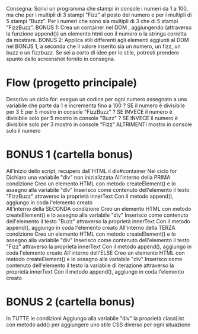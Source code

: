 Consegna:
Scrivi un programma che stampi in console i numeri da 1 a 100, ma che per i multipli di 3 stampi “Fizz” al posto del numero e per i multipli di 5 stampi “Buzz”. Per i numeri che sono sia multipli di 3 che di 5 stampi “FizzBuzz”.
BONUS 1: Crea un container nel DOM , aggiungendo (attraverso la funzione append()) un elemento html con il numero o la stringa corretta da mostrare.
BONUS 2: Applica stili differenti agli elementi aggiunti al DOM nel BONUS 1, a seconda che il valore inserito sia un numero, un fizz, un buzz o un fizzbuzz. Se sei a corto di idee per lo stile, potresti prendere spunto dallo screenshot fornito in consegna.

# Flow (progetto principale)
Descrivo un ciclo for: eseguo un codice per ogni numero assegnato a una variabile che parte da 1 e incrementa fino a 100
    ? SE il numero è divisibile per 3 E per 5
        mostro in console "FizzBuzz"
    ? SE INVECE il numero è divisibile solo per 5
        mostro in console "Buzz"
    ? SE INVECE il numero è divisibile solo per 3
        mostro in console "Fizz"
    ALTRIMENTI
        mostro in console solo il numero

# BONUS 1 (cartella bonus)
All'inizio dello script, recupero dall'HTML il div#container
Nel ciclo for
    Dichiaro una variabile "div" non inizializzata
        All'interno della PRIMA condizione
            Creo un elemento HTML con metodo createElement() e lo assegno alla variabile "div"
            Inserisco come contenuto dell'elemento il testo "FizzBuzz" attraverso la proprietà innerText
            Con il metodo append(), aggiungo in coda l'elemento creato            
        All'interno della SECONDA condizione
            Creo un elemento HTML con metodo createElement() e lo assegno alla variabile "div"
            Inserisco come contenuto dell'elemento il testo "Buzz" attraverso la proprietà innerText
            Con il metodo append(), aggiungo in coda l'elemento creato
        All'interno della TERZA condizione
            Creo un elemento HTML con metodo createElement() e lo assegno alla variabile "div"
            Inserisco come contenuto dell'elemento il testo "Fizz" attraverso la proprietà innerText
            Con il metodo append(), aggiungo in coda l'elemento creato
        All'interno dell'ELSE
            Creo un elemento HTML con metodo createElement() e lo assegno alla variabile "div"
            Inserisco come contenuto dell'elemento il testo la variabile di iterazione attraverso la proprietà innerText
            Con il metodo append(), aggiungo in coda l'elemento creato

# BONUS 2 (cartella bonus)
In TUTTE le condizioni
    Aggiungo alla variabile "div" la proprietà classList con metodo add() per aggiungere uno stile CSS diverso per ogni situazione